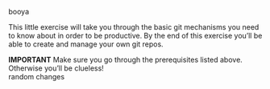 booya

This little exercise will take you through the basic git mechanisms you need to know about in order to be productive. 
By the end of this exercise you’ll be able to create and manage your own git repos.  

**IMPORTANT** Make sure you go through the prerequisites listed above. Otherwise you’ll be clueless!  
random changes  



